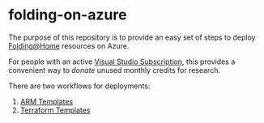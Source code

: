 # folding-on-azure

The purpose of this repository is to provide an easy set of steps to deploy [Folding@Home](https://foldingathome.org/) resources on Azure.

For people with an active [Visual Studio Subscription](https://visualstudio.microsoft.com/vs/benefits/#azure?cat=visual-studio-enterprise-subscription), this provides a convenient way to _donate_ unused monthly credits for research.

There are two workflows for deployments:
1. [ARM Templates](arm-templates/)
2. [Terraform Templates](terraform-templates/)
